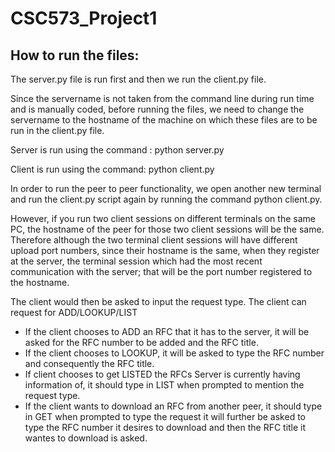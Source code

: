 # CSC573_Project1

## How to run the files:

The server.py file is run first and then we run the client.py file.

Since the servername is not taken from the command line during run time and is
manually coded, before running the files, we need to change the servername to the
hostname of the machine on which these files are to be run in the client.py file.

Server is run using the command : python server.py

Client is run using the command: python client.py

In order to run the peer to peer functionality, we open another new terminal and run the
client.py script again by running the command python client.py.

However, if you run two client sessions on different terminals on the same PC, the
hostname of the peer for those two client sessions will be the same. Therefore although
the two terminal client sessions will have different upload port numbers, since their
hostname is the same, when they register at the server, the terminal session which had
the most recent communication with the server; that will be the port number registered
to the hostname.

The client would then be asked to input the request type. The client can request for
ADD/LOOKUP/LIST
- If the client chooses to ADD an RFC that it has to the server, it will be asked for the RFC number to be added and the RFC title.
- If the client chooses to LOOKUP, it will be asked to type the RFC number and consequently the RFC title.
- If client chooses to get LISTED the RFCs Server is currently having information of, it should type in LIST when prompted to mention the request type.
- If the client wants to download an RFC from another peer, it should type in GET when prompted to type the request it will further be asked to type the RFC number it desires     to download and then the RFC title it wantes to download is asked.

